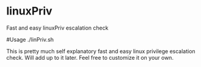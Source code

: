 # linuxPriv
Fast and easy linuxPriv escalation check

#Usage ./linPriv.sh

This is pretty much self explanatory fast and easy linux privilege escalation check. Will add up to it later. Feel free to customize it on your own.
